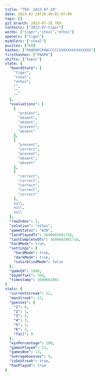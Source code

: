 ```yaml
---
title: "769: 2023-07-28"
date: 2023-07-28T20:40:01-07:00
tags: []
git_branch: 2023-07-28_769
contests: ["2023-07-tiger"]
words: ["tiger","steal","ethos"]
openers: ["tiger"]
middlers: ["steal"]
puzzles: [769]
hashes: ["PAAPAPCPAACCCCCXXXXXXXXXXXXXXX"]
firsthashes: ["PAAPA"]
shifts: ["kapxc"]
state: {
  "boardState": [
    "tiger",
    "steal",
    "ethos",
    "",
    "",
    ""
  ],
  "evaluations": [
    [
      "present",
      "absent",
      "absent",
      "present",
      "absent"
    ],
    [
      "present",
      "correct",
      "present",
      "absent",
      "absent"
    ],
    [
      "correct",
      "correct",
      "correct",
      "correct",
      "correct"
    ],
    null,
    null,
    null
  ],
  "rowIndex": 3,
  "solution": "ethos",
  "gameStatus": "WIN",
  "lastPlayedTs": 1690602001718,
  "lastCompletedTs": 1690602001718,
  "hardMode": true,
  "settings": {
    "hardMode": true,
    "darkMode": true,
    "colorblindMode": false
  },
  "gameId": 1486,
  "dayOffset": 769,
  "timestamp": 1690602001
}
stats: {
  "currentStreak": 12,
  "maxStreak": 12,
  "guesses": {
    "1": 0,
    "2": 1,
    "3": 5,
    "4": 3,
    "5": 1,
    "6": 3,
    "fail": 0
  },
  "winPercentage": 100,
  "gamesPlayed": 13,
  "gamesWon": 13,
  "averageGuesses": 4,
  "isOnStreak": true,
  "hasPlayed": true
}
---
```

<!-- more -->
